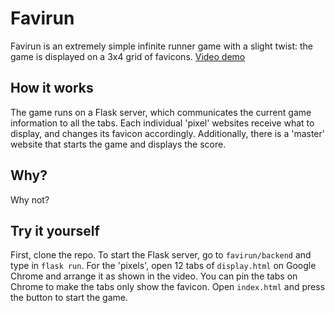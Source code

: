 # Favirun
Favirun is an extremely simple infinite runner game with a slight twist: the game is displayed on a 3x4 grid of favicons. [Video demo](https://youtu.be/oyQh9jWlNg0)

## How it works
The game runs on a Flask server, which communicates the current game information to all the tabs. Each individual 'pixel' websites receive what to display, and changes its favicon accordingly. Additionally, there is a 'master' website that starts the game and displays the score.

## Why?
Why not?

## Try it yourself
First, clone the repo. To start the Flask server, go to `favirun/backend` and type in `flask run`. For the 'pixels', open 12 tabs of `display.html` on Google Chrome and arrange it as shown in the video. You can pin the tabs on Chrome to make the tabs only show the favicon. Open `index.html` and press the button to start the game.
